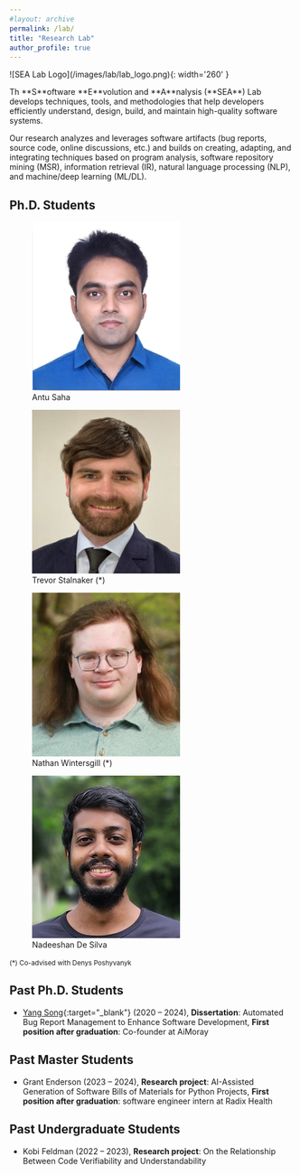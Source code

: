 ```yaml
---
#layout: archive
permalink: /lab/
title: "Research Lab"
author_profile: true
---
```


<div class="row" >
  <div class="col-12 col-md-3" markdown="1">
  ![SEA Lab Logo](/images/lab/lab_logo.png){: width='260' }
  </div>
  <div class="col-12 col-sm-8">
	<p  markdown="1">
	Th **S**oftware **E**volution and **A**nalysis (**SEA**) Lab develops techniques, tools, and methodologies that help developers efficiently understand, design, build, and maintain high-quality software systems.
	</p>
	<p>
	Our research analyzes and leverages software artifacts (bug reports, source code, online discussions, etc.) and builds on creating, adapting, and integrating techniques based on program analysis, software repository mining (MSR), information retrieval (IR), natural language processing (NLP), and machine/deep learning (ML/DL).
	</p>
  </div>
</div>

## Ph.D. Students

<div class="row" >
  <div class="col-lg-2 col-md-3">
  	<figure class="figure">
		<a href="https://antu-saha.github.io/" target="_blank">
		<img src="/images/lab/antu.png" class="img-responsive img-fluid rounded" alt="Image"></a>
		<figcaption class="caption text-center">
			Antu Saha
		</figcaption>
	</figure>
  </div>
  <div class="col-lg-2 col-md-3">
  	<figure class="figure">
		<a href="https://www.twstalnaker.com/" target="_blank">
		<img src="/images/lab/trevor.png" class="img-responsive img-fluid rounded" alt="Image"></a>
		<figcaption class="caption text-center">
			Trevor Stalnaker (*)
		</figcaption>
	</figure>
  </div>
  <div class="col-lg-2 col-md-3">
  	<figure class="figure">
		<a href="https://www.linkedin.com/in/nathan-wintersgill/" target="_blank">
		<img src="/images/lab/nathan.png" class="img-responsive img-fluid rounded" alt="Image"></a>
		<figcaption class="caption text-center">
			Nathan Wintersgill (*)
		</figcaption>
	</figure>
  </div>
  <div class="col-lg-2 col-md-3">
  	<figure class="figure">
		<a href="https://www.linkedin.com/in/nadeeshangimhana/" target="_blank">
		<img src="/images/lab/nadeeshan.png" class="img-responsive img-fluid rounded" alt="Image"></a>
		<figcaption class="caption text-center">
			Nadeeshan De Silva
		</figcaption>
	</figure>
  </div>
</div>

<small>(*) Co-advised with Denys Poshyvanyk</small>

## Past Ph.D. Students


- [Yang Song](https://ysong10.github.io/){:target="_blank"} (2020 – 2024), **Dissertation**: Automated Bug Report Management to Enhance Software Development, **First position after graduation**: Co-founder at AiMoray

## Past Master Students

- Grant Enderson (2023 – 2024), **Research project**: AI-Assisted Generation of Software Bills of Materials for Python Projects, **First position after graduation**: software engineer intern at Radix Health

## Past Undergraduate Students

- Kobi Feldman (2022 – 2023), **Research project**: On the Relationship Between Code Verifiability and Understandability
